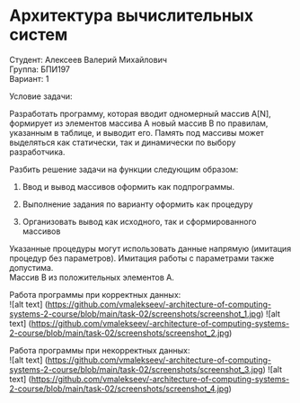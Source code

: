 # Архитектура вычислительных систем 


Студент: Алексеев Валерий Михайлович  
Группа: БПИ197  
Вариант: 1  

Условие задачи:  

Разработать программу, которая вводит одномерный массив A[N], формирует из элементов массива A новый массив B по правилам, указанным в таблице, и выводит его. Память под массивы может выделяться как статически, так и динамически по выбору разработчика.

Разбить решение задачи на функции следующим образом:

1) Ввод и вывод массивов оформить как подпрограммы.  

2) Выполнение задания по варианту оформить как процедуру  

3) Организовать вывод как исходного, так и сформированного массивов  

Указанные процедуры могут использовать данные напрямую (имитация процедур без параметров). Имитация работы с параметрами также допустима.  
Массив B из положительных элементов A.  


Работа программы при корректных данных:  
![alt text] (https://github.com/vmalekseev/-architecture-of-computing-systems-2-course/blob/main/task-02/screenshots/screenshot_1.jpg)
![alt text] (https://github.com/vmalekseev/-architecture-of-computing-systems-2-course/blob/main/task-02/screenshots/screenshot_2.jpg)  

Работа программы при некорректных данных:  
![alt text] (https://github.com/vmalekseev/-architecture-of-computing-systems-2-course/blob/main/task-02/screenshots/screenshot_3.jpg)
![alt text] (https://github.com/vmalekseev/-architecture-of-computing-systems-2-course/blob/main/task-02/screenshots/screenshot_4.jpg)
